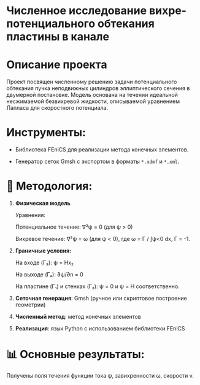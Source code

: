 # Численное исследование вихре-потенциального обтекания пластины в канале

# Описание проекта
Проект посвящен численному решению задачи потенциального обтекания пучка неподвижных цилиндров эллиптического сечения в двумерной постановке. Модель основана на течении идеальной несжимаемой безвихревой жидкости, описываемой уравнением Лапласа для скоростного потенциала.

# Инструменты:

- Библиотека FEniCS для реализации метода конечных элементов.

- Генератор сеток Gmsh с экспортом в форматы `*.xdmf` и `*.xml`.

# 🧪 Методология:  
1. **Физическая модель**

    Уравнения:

   Потенциальное течение: ∇²ψ = 0 (для ψ > 0)

   Вихревое течение: ∇²ψ = ω (для ψ < 0), где ω = Γ / ∫ψ<0 dx, Γ = -1.

2. **Граничные условия:**

   На входе (Γ₃): ψ = Hx₂

   На выходе (Γ₄): ∂ψ/∂n = 0

   На пластине (Γ₁) и стенках (Γ₂): ψ = 0 и ψ = H соответственно.

    
3. **Сеточная генерация**:  Gmsh (ручное или скриптовое построение геометрии)

4. **Численный метод**:  метод конечных элементов  

5. **Реализация**: язык Python с использованием библиотеки FEniCS
     
# 📊 Основные результаты: 
Получены поля течения функции тока ψ, завихренности ω, скорости v.
